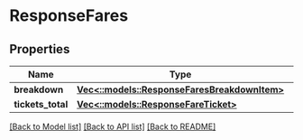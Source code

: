 # ResponseFares

## Properties
Name | Type | Description | Notes
------------ | ------------- | ------------- | -------------
**breakdown** | [**Vec<::models::ResponseFaresBreakdownItem>**](ResponseFaresBreakdownItem.md) |  | 
**tickets_total** | [**Vec<::models::ResponseFareTicket>**](ResponseFareTicket.md) |  | 

[[Back to Model list]](../README.md#documentation-for-models) [[Back to API list]](../README.md#documentation-for-api-endpoints) [[Back to README]](../README.md)


